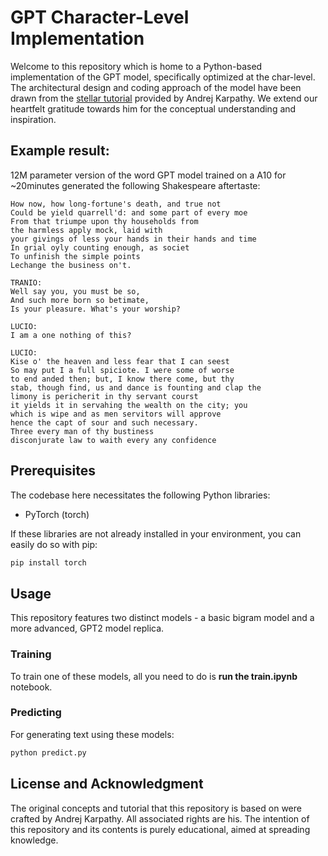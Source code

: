 # GPT Character-Level Implementation

Welcome to this repository which is home to a Python-based implementation of the GPT model, specifically optimized at the char-level. The architectural design and coding approach of the model have been drawn from the [stellar tutorial](https://www.youtube.com/watch?v=VMj-3S1tku0&list=PLAqhIrjkxbuWI23v9cThsA9GvCAUhRvKZ) provided by Andrej Karpathy. We extend our heartfelt gratitude towards him for the conceptual understanding and inspiration.

## Example result:
12M parameter version of the word GPT model trained on a A10 for ~20minutes generated the following Shakespeare aftertaste:
```text
How now, how long-fortune's death, and true not
Could be yield quarrell'd: and some part of every moe
From that triumpe upon thy households from
the harmless apply mock, laid with
your givings of less your hands in their hands and time
In grial oyly counting enough, as societ
To unfinish the simple points
Lechange the business on't.

TRANIO:
Well say you, you must be so,
And such more born so betimate,
Is your pleasure. What's your worship?

LUCIO:
I am a one nothing of this?

LUCIO:
Kise o' the heaven and less fear that I can seest
So may put I a full spiciote. I were some of worse
to end anded then; but, I know there come, but thy
stab, though find, us and dance is founting and clap the
limony is pericherit in thy servant courst
it yields it in servahing the wealth on the city; you
which is wipe and as men servitors will approve
hence the capt of sour and such necessary.
Three every man of thy bustiness
disconjurate law to waith every any confidence
```
## Prerequisites

The codebase here necessitates the following Python libraries:

* PyTorch (torch)

If these libraries are not already installed in your environment, you can easily do so with pip:

```sh
pip install torch
```

## Usage
This repository features two distinct models - a basic bigram model and a more advanced, GPT2 model replica.

### Training
To train one of these models, all you need to do is **run the train.ipynb** notebook.

### Predicting
For generating text using these models:

```sh
python predict.py
```



## License and Acknowledgment

The original concepts and tutorial that this repository is based on were crafted by Andrej Karpathy. All associated rights are his. The intention of this repository and its contents is purely educational, aimed at spreading knowledge.
